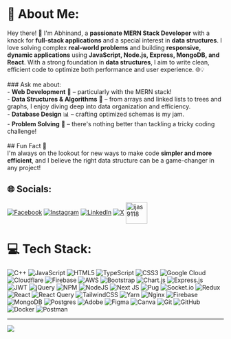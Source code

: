 # 💫 About Me:
Hey there! 👋 I'm Abhinand, a **passionate MERN Stack Developer** with a knack for **full-stack applications** and a special interest in **data structures**. I love solving complex **real-world problems** and building **responsive, dynamic applications** using **JavaScript, Node.js, Express, MongoDB, and React**. With a strong foundation in **data structures**, I aim to write clean, efficient code to optimize both performance and user experience. 🌐💡<br><br>### Ask me about:<br>- **Web Development** 🔧 – particularly with the MERN stack!<br>- **Data Structures & Algorithms** 📐 – from arrays and linked lists to trees and graphs, I enjoy diving deep into data organization and efficiency.<br>- **Database Design** 📊 – crafting optimized schemas is my jam.<br>- **Problem Solving** 🧩 – there's nothing better than tackling a tricky coding challenge!<br><br>## Fun Fact 🎉<br>I'm always on the lookout for new ways to make code **simpler and more efficient**, and I believe the right data structure can be a game-changer in any project!


## 🌐 Socials:
[![Facebook](https://img.shields.io/badge/Facebook-%231877F2.svg?logo=Facebook&logoColor=white)]([https://www.facebook.com/me/](https://www.facebook.com/)) [![Instagram](https://img.shields.io/badge/Instagram-%23E4405F.svg?logo=Instagram&logoColor=white)](https://instagram.com/abhinands.d) [![LinkedIn](https://img.shields.io/badge/LinkedIn-%230077B5.svg?logo=linkedin&logoColor=white)](https://linkedin.com/in/abhinand-sd) [![X](https://img.shields.io/badge/X-black.svg?logo=X&logoColor=white)](https://x.com/abhinand_sd_) <a href="https://x.com/ijas9118" target="blank"><img align="center" src="https://static.vecteezy.com/system/resources/previews/042/148/611/non_2x/new-twitter-x-logo-twitter-icon-x-social-media-icon-free-png.png" alt="ijas9118" height="50" width="50" /></a>


# 💻 Tech Stack:
![C++](https://img.shields.io/badge/c++-%2300599C.svg?style=plastic&logo=c%2B%2B&logoColor=white) ![JavaScript](https://img.shields.io/badge/javascript-%23323330.svg?style=plastic&logo=javascript&logoColor=%23F7DF1E) ![HTML5](https://img.shields.io/badge/html5-%23E34F26.svg?style=plastic&logo=html5&logoColor=white) ![TypeScript](https://img.shields.io/badge/typescript-%23007ACC.svg?style=plastic&logo=typescript&logoColor=white) ![CSS3](https://img.shields.io/badge/css3-%231572B6.svg?style=plastic&logo=css3&logoColor=white) ![Google Cloud](https://img.shields.io/badge/GoogleCloud-%234285F4.svg?style=plastic&logo=google-cloud&logoColor=white) ![Cloudflare](https://img.shields.io/badge/Cloudflare-F38020?style=plastic&logo=Cloudflare&logoColor=white) ![Firebase](https://img.shields.io/badge/firebase-%23039BE5.svg?style=plastic&logo=firebase) ![AWS](https://img.shields.io/badge/AWS-%23FF9900.svg?style=plastic&logo=amazon-aws&logoColor=white) ![Bootstrap](https://img.shields.io/badge/bootstrap-%238511FA.svg?style=plastic&logo=bootstrap&logoColor=white) ![Chart.js](https://img.shields.io/badge/chart.js-F5788D.svg?style=plastic&logo=chart.js&logoColor=white) ![Express.js](https://img.shields.io/badge/express.js-%23404d59.svg?style=plastic&logo=express&logoColor=%2361DAFB) ![JWT](https://img.shields.io/badge/JWT-black?style=plastic&logo=JSON%20web%20tokens) ![jQuery](https://img.shields.io/badge/jquery-%230769AD.svg?style=plastic&logo=jquery&logoColor=white) ![NPM](https://img.shields.io/badge/NPM-%23CB3837.svg?style=plastic&logo=npm&logoColor=white) ![NodeJS](https://img.shields.io/badge/node.js-6DA55F?style=plastic&logo=node.js&logoColor=white) ![Next JS](https://img.shields.io/badge/Next-black?style=plastic&logo=next.js&logoColor=white) ![Pug](https://img.shields.io/badge/Pug-FFF?style=plastic&logo=pug&logoColor=A86454) ![Socket.io](https://img.shields.io/badge/Socket.io-black?style=plastic&logo=socket.io&badgeColor=010101) ![Redux](https://img.shields.io/badge/redux-%23593d88.svg?style=plastic&logo=redux&logoColor=white) ![React](https://img.shields.io/badge/react-%2320232a.svg?style=plastic&logo=react&logoColor=%2361DAFB) ![React Query](https://img.shields.io/badge/-React%20Query-FF4154?style=plastic&logo=react%20query&logoColor=white) ![TailwindCSS](https://img.shields.io/badge/tailwindcss-%2338B2AC.svg?style=plastic&logo=tailwind-css&logoColor=white) ![Yarn](https://img.shields.io/badge/yarn-%232C8EBB.svg?style=plastic&logo=yarn&logoColor=white) ![Nginx](https://img.shields.io/badge/nginx-%23009639.svg?style=plastic&logo=nginx&logoColor=white) ![Firebase](https://img.shields.io/badge/firebase-a08021?style=plastic&logo=firebase&logoColor=ffcd34) ![MongoDB](https://img.shields.io/badge/MongoDB-%234ea94b.svg?style=plastic&logo=mongodb&logoColor=white) ![Postgres](https://img.shields.io/badge/postgres-%23316192.svg?style=plastic&logo=postgresql&logoColor=white) ![Adobe](https://img.shields.io/badge/adobe-%23FF0000.svg?style=plastic&logo=adobe&logoColor=white) ![Figma](https://img.shields.io/badge/figma-%23F24E1E.svg?style=plastic&logo=figma&logoColor=white) ![Canva](https://img.shields.io/badge/Canva-%2300C4CC.svg?style=plastic&logo=Canva&logoColor=white) ![Git](https://img.shields.io/badge/git-%23F05033.svg?style=plastic&logo=git&logoColor=white) ![GitHub](https://img.shields.io/badge/github-%23121011.svg?style=plastic&logo=github&logoColor=white) ![Docker](https://img.shields.io/badge/docker-%230db7ed.svg?style=plastic&logo=docker&logoColor=white) ![Postman](https://img.shields.io/badge/Postman-FF6C37?style=plastic&logo=postman&logoColor=white)

---
[![](https://visitcount.itsvg.in/api?id=adhnannp&icon=8&color=1)](https://visitcount.itsvg.in)
